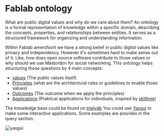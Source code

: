 # Fablab ontology
What are public digital values and why do we care about them? An ontology is a formal representation of knowledge within a specific domain, describing the concepts, properties, and relationships between entities. It serves as a structured framework for organizing and understanding information.

Within Fablab amersfoort we have a strong belief in public digital values like privacy and independency. However it's sometimes hard to make sense out of it. Like, how does open source software contribute to those values or why should we use Mastordon for social networking. This ontology helps structuring those questions by 4 main concepts:

- [values](https://triplydb.com/ColinMeerveld/-/queries/Query-5/1) (The public values itself)
- [Principles](https://triplydb.com/ColinMeerveld/-/queries/Query/1) (what are the architectural rules or guidelines to enable those values)
- [Outcomes](https://triplydb.com/ColinMeerveld/-/queries/Query-6/1) (The outcome when we apply the principles)
- [Applications](https://triplydb.com/ColinMeerveld/-/queries/Query-7/1) (Praktical applications for individuals, inspired by [skilltree](https://github.com/sjpiper145/makerskilltree))

The knowledge base could be found on [triplydb](https://triplydb.com/ColinMeerveld/fablab/)
You could use [Yasgui](https://docs.triply.cc/yasgui/) to make some interactive applications. 
Some examples are provides in the query section.

![yasgui](https://github.com/user-attachments/assets/a60def18-4bd3-478c-a228-45a9dda05b2c)
